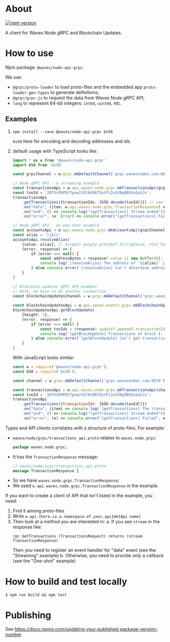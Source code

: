 # About

[![npm version](https://img.shields.io/npm/v/@waves/node-api-grpc.svg?style=flat)](https://www.npmjs.com/package/@waves/node-api-grpc)

A client for Waves Node gRPC and Blockchain Updates.

# How to use

Npm package: `@waves/node-api-grpc`.

We use:
* `@grpc/proto-loader` to load proto-files and the embedded app `proto-loader-gen-types` to generate definitions;
* `@grpc/grpc-js` to request the data from Waves Node gRPC API;
* `long` to represent 64-bit integers: `int64`, `uint64`, etc.

## Examples

1. `npm install --save @waves/node-api-grpc bs58`

   `bs58` here for encoding and decoding addresses and ids.

2. default usage with TypeScript looks like:
    ```typescript
    import * as w from '@waves/node-api-grpc'
    import b58 from 'bs58'
    
    const grpcChannel = w.grpc.mkDefaultChannel('grpc.wavesnodes.com:6870')
    
    // Node gRPC API - a streaming example
    const transactionsApi = w.api.waves.node.grpc.mkTransactionsApi(grpcChannel)
    const txnId = '287XcMXPDY7pnw2tECbV86TZetPi2x9JBg9BVUsGaSJx';
    transactionsApi
        .getTransactions({transactionIds: [b58.decode(txnId)]}) // see TransactionsRequest
        .on("data", (item: w.api.waves.node.grpc.TransactionResponse) => console.log(`[getTransactions] The transaction '${txnId}' was on height of ${item.height}`))
        .on("end", () => console.log("[getTransactions] Stream ended"))
        .on("error", (e: Error) => console.error("[getTransactions] Failed", e))
    
    // Node gRPC API - an one-shot example
    const accountsApi = w.api.waves.node.grpc.mkAccountsApi(grpcChannel)
    const alias = 'likli'
    accountsApi.resolveAlias(
        {value: alias}, // Accepts google.protobuf.StringValue, that has "value" field
        (error, response) => {
            if (error === null) {
                const addressBytes = response?.value || new Buffer(0);
                console.log(`[resolveAlias] The address of '${alias}' is ${b58.encode(addressBytes)}`)
            } else console.error(`[resolveAlias] Can't determine address of '${alias}'`, error)
        }
    )
   
    // Blokchain updates gRPC API example
    // Note, we have to do another connection
    const blockchainUpdatesChannel = w.grpc.mkDefaultChannel('grpc.wavesnodes.com:6881') // 6881 instead of 6870
      
    const blockchainUpdatesApi = w.api.waves.events.grpc.mkBlockchainUpdatesApi(blockchainUpdatesChannel)
    blockchainUpdatesApi.getBlockUpdate(
        {height: 1},
        (error, response) => {
            if (error === null) {
                const txnIds = (response?.update?.append?.transactionIds || []).map(x => b58.encode(x));
                console.log(`[getBlockUpdate] Transactions of block 1: ${txnIds.join(", ")}`)
            } else console.error(`[getBlockUpdate] Can't get transactions of block 1`, error)
        }
    )
    ```
    
    With JavaScript looks similar:
    ```javascript
    const w = require('@waves/node-api-grpc');
    const b58 = require('bs58');
    
    const channel = w.grpc.mkDefaultChannel('grpc.wavesnodes.com:6870')
    
    const transactionsApi = w.api.waves.node.grpc.mkTransactionsApi(channel)
    const txnId = '287XcMXPDY7pnw2tECbV86TZetPi2x9JBg9BVUsGaSJx';
    transactionsApi
        .getTransactions({transactionIds: [b58.decode(txnId)]})
        .on("data", (item) => console.log(`[getTransactions] The transaction '${txnId}' was on height of ${item.height}`))
        .on("end", () => console.log("[getTransactions] Stream ended"))
        .on("error", (e) => console.error("[getTransactions] Failed", e))
    ```

Types and API clients correlates with a structure of proto-files. For example:
* `waves/node/grpc/transactions_api.proto` relates to `waves.node.grpc`:
    ```protobuf
    package waves.node.grpc;
    ```
* It has the `TransactionResponse` message:
    ```protobuf
    // waves/node/grpc/transactions_api.proto
    message TransactionResponse {
    ```
* So we have `waves.node.grpc.TransactionResponse`;
* We used `w.api.waves.node.grpc.TransactionResponse` in the example.

If you want to create a client of API that isn't listed in the example, you need:
1. Find it among proto-files
2. Write `w.api.{here.is.a.namespace.of.your.api}mk{Api name}`
3. Then look at a method you are interested in:
   a. If you see `stream` in the response like:
   ```
   rpc GetTransactions (TransactionsRequest) returns (stream TransactionResponse)
   ```
   Then you need to register an event handler for "data" event (see the "Streaming" example)
   b. Otherwise, you need to provide only a callback (see the "One-shot" example)

# How to build and test locally

```shell
$ npm run build && npm test
```

# Publishing

See https://docs.npmjs.com/updating-your-published-package-version-number
